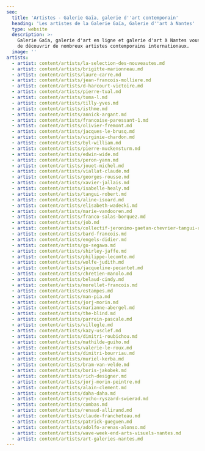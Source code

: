 ```yaml
---
seo:
  title: 'Artistes - Galerie Gaïa, galerie d''art contemporain'
  heading: 'Les artistes de la Galerie Gaïa, Galerie d''art à Nantes'
  type: website
  description: >-
    Galerie Gaïa, galerie d'art en ligne et galerie d'art à Nantes vous propose
    de découvrir de nombreux artistes contemporains internationaux.
  image: ''
artists:
  - artist: content/artists/la-selection-des-nouveautes.md
  - artist: content/artists/brigitte-marionneau.md
  - artist: content/artists/laure-carre.md
  - artist: content/artists/jean-francois-molliere.md
  - artist: content/artists/d-harcourt-victoire.md
  - artist: content/artists/pierre-tual.md
  - artist: content/artists/toma-l.md
  - artist: content/artists/tilly-yves.md
  - artist: content/artists/isthme.md
  - artist: content/artists/annick-argant.md
  - artist: content/artists/francoise-paressant-1.md
  - artist: content/artists/olivier-fremont.md
  - artist: content/artists/jacques-le-brusq.md
  - artist: content/artists/virginie-chardon.md
  - artist: content/artists/byl-william.md
  - artist: content/artists/pierre-muckensturm.md
  - artist: content/artists/edwin-wide.md
  - artist: content/artists/peron-yann.md
  - artist: content/artists/jouet-michel.md
  - artist: content/artists/viallat-claude.md
  - artist: content/artists/georges-rousse.md
  - artist: content/artists/xavier-jallais.md
  - artist: content/artists/isabelle-healy.md
  - artist: content/artists/tangui-robert.md
  - artist: content/artists/aline-isoard.md
  - artist: content/artists/elisabeth-wadecki.md
  - artist: content/artists/marie-vandooren.md
  - artist: content/artists/franco-salas-borquez.md
  - artist: content/artists/job.md
  - artist: content/artists/collectif-jeronimo-gaetan-chevrier-tangui-robert.md
  - artist: content/artists/bard-francois.md
  - artist: content/artists/engels-didier.md
  - artist: content/artists/go-segawa.md
  - artist: content/artists/shirley-jaffe.md
  - artist: content/artists/philippe-lecomte.md
  - artist: content/artists/wolfe-judith.md
  - artist: content/artists/jacqueline-pecantet.md
  - artist: content/artists/chretien-manolo.md
  - artist: content/artists/belaud-cindy.md
  - artist: content/artists/morellet-francois.md
  - artist: content/artists/estampes.md
  - artist: content/artists/man-pia.md
  - artist: content/artists/jorj-morin.md
  - artist: content/artists/marianne-abergel.md
  - artist: content/artists/the-blind.md
  - artist: content/artists/parrein-pascale.md
  - artist: content/artists/villegle.md
  - artist: content/artists/kazy-usclef.md
  - artist: content/artists/dimitri-roubichou.md
  - artist: content/artists/mathilde-guiho.md
  - artist: content/artists/valerie-le-roux.md
  - artist: content/artists/dimitri-bourriau.md
  - artist: content/artists/muriel-kerba.md
  - artist: content/artists/bram-van-velde.md
  - artist: content/artists/boris-jakobek.md
  - artist: content/artists/rich-designer.md
  - artist: content/artists/jorj-morin-peintre.md
  - artist: content/artists/alain-clement.md
  - artist: content/artists/daha-daha.md
  - artist: content/artists/rycho-ryszard-swierad.md
  - artist: content/artists/combas.md
  - artist: content/artists/renaud-allirand.md
  - artist: content/artists/claude-francheteau.md
  - artist: content/artists/patrick-gueguen.md
  - artist: content/artists/adolfo-arenas-alonso.md
  - artist: content/artists/wave-week-end-arts-visuels-nantes.md
  - artist: content/artists/art-galeries-nantes.md
---
```






